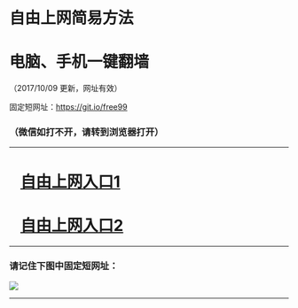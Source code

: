 ﻿# 自由上网简易方法

# 电脑、手机一键翻墙

（2017/10/09 更新，网址有效）

固定短网址：https://git.io/free99

### （微信如打不开，请转到浏览器打开）


***





# &nbsp;&nbsp; <a href="http://ft2980630225.fwq-tz-1001.info/fwqtz01.html?t=100900123354 " target="_blank">自由上网入口1</a>
# &nbsp;&nbsp; <a href="http://ft1689522565.fwq-tz-1002.info/fwqtz02.html?t=10090018407 " target="_blank">自由上网入口2</a>
***

### 请记住下图中固定短网址：

<img src="https://s3-us-west-2.amazonaws.com/fwq-1001/yjfq-20170905okok.png" /> 


***

